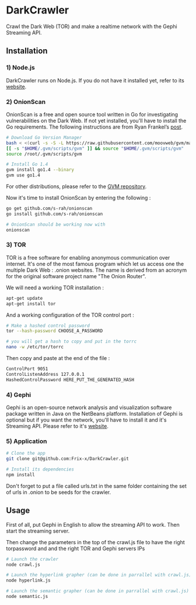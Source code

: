 # DarkCrawler

Crawl the Dark Web (TOR) and make a realtime network with the Gephi Streaming API.

## Installation

### 1) Node.js

DarkCrawler runs on Node.js. If you do not have it installed yet, refer to its [website](http://nodejs.org/).

### 2) OnionScan

OnionScan is a free and open source tool written in Go for investigating vulnerabilities on the Dark Web. If not yet installed, you'll have to install the Go requirements. The following instructions are from Ryan Frankel’s [post](http://www.hostingadvice.com/how-to/install-golang-on-ubuntu/).

```bash
# Download Go Version Manager
bash < <(curl -s -S -L https://raw.githubusercontent.com/moovweb/gvm/master/binscripts/gvm-installer)
[[ -s "$HOME/.gvm/scripts/gvm" ]] && source "$HOME/.gvm/scripts/gvm"
source /root/.gvm/scripts/gvm

# Install Go 1.4
gvm install go1.4 --binary
gvm use go1.4
```

For other distributions, please refer to the [GVM repository](https://github.com/moovweb/gvm).

Now it's time to install OnionScan by entering the following :

```bash
go get github.com/s-rah/onionscan
go install github.com/s-rah/onionscan

# OnionScan should be working now with
onionscan
```

### 3) TOR

TOR is a free software for enabling anonymous communication over internet. It's one of the most famous program which let us access one the multiple Dark Web : .onion websites. The name is derived from an acronym for the original software project name "The Onion Router".

We will need a working TOR installation :

```bash
apt-get update
apt-get install tor
```

And a working configuration of the TOR control port :

```bash
# Make a hashed control password
tor --hash-password CHOOSE_A_PASSWORD

# you will get a hash to copy and put in the torrc
nano -w /etc/tor/torrc
```

Then copy and paste at the end of the file :

```bash
ControlPort 9051
ControlListenAddress 127.0.0.1
HashedControlPassword HERE_PUT_THE_GENERATED_HASH
```

### 4) Gephi

Gephi is an open-source network analysis and visualization software package written in Java on the NetBeans platform.
Installation of Gephi is optional but if you want the network, you'll have to install it and it's Streaming API. Please refer to it's [website](https://gephi.org/).

### 5) Application

```bash
# Clone the app
git clone git@github.com:Frix-x/DarkCrawler.git

# Install its dependencies
npm install
```

Don't forget to put a file called urls.txt in the same folder containing the set of urls in .onion to be seeds for the crawler.

## Usage

First of all, put Gephi in English to allow the streaming API to work. Then start the streaming server.

Then change the parameters in the top of the crawl.js file to have the right torpassword and and the right TOR and Gephi servers IPs

```bash
# Launch the crawler
node crawl.js

# Launch the hyperlink grapher (can be done in parrallel with crawl.js)
node hyperlink.js

# Launch the semantic grapher (can be done in parrallel with crawl.js)
node semantic.js
```
